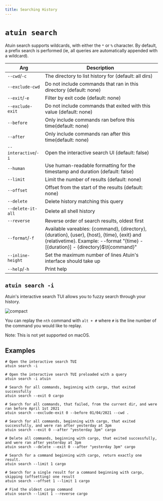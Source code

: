 ```yaml
---
title: Searching History
---
```


# `atuin search`


Atuin search supports wildcards, with either the `*` or `%` character. By
default, a prefix search is performed (ie, all queries are automatically
appended with a wildcard).

| Arg                  | Description                                                                   |
| -------------------- | ----------------------------------------------------------------------------- |
| `--cwd`/`-c`         | The directory to list history for (default: all dirs)                         |
| `--exclude-cwd`      | Do not include commands that ran in this directory (default: none)            |
| `--exit`/`-e`        | Filter by exit code (default: none)                                           |
| `--exclude-exit`     | Do not include commands that exited with this value (default: none)           |
| `--before`           | Only include commands ran before this time(default: none)                     |
| `--after`            | Only include commands ran after this time(default: none)                      |
| `--interactive`/`-i` | Open the interactive search UI (default: false)                               |
| `--human`            | Use human-readable formatting for the timestamp and duration (default: false) |
| `--limit`            | Limit the number of results (default: none)                                   |
| `--offset`           | Offset from the start of the results (default: none)                          |
| `--delete`           | Delete history matching this query                                            |
| `--delete-it-all`    | Delete all shell history                                                      |
| `--reverse`          | Reverse order of search results, oldest first                                 |
| `--format`/`-f`      | Available vareables: {command}, {directory}, {duration}, {user}, {host}, {time}, {exit} and {relativetime}. Example: --format "{time} - [{duration}] - {directory}$\t{command}" |
| `--inline-height`    | Set the maximum number of lines Atuin's interface should take up              |
| `--help`/`-h`        | Print help                                                                    |

## `atuin search -i`

Atuin's interactive search TUI allows you to fuzzy search through your history.

![compact](https://user-images.githubusercontent.com/1710904/161623659-4fec047f-ea4b-471c-9581-861d2eb701a9.png)

You can replay the `nth` command with `alt + #` where `#` is the line number of the command you would like to replay.

Note: This is not yet supported on macOS.

## Examples

```
# Open the interactive search TUI
atuin search -i

# Open the interactive search TUI preloaded with a query
atuin search -i atuin

# Search for all commands, beginning with cargo, that exited successfully
atuin search --exit 0 cargo

# Search for all commands, that failed, from the current dir, and were ran before April 1st 2021
atuin search --exclude-exit 0 --before 01/04/2021 --cwd .

# Search for all commands, beginning with cargo, that exited successfully, and were ran after yesterday at 3pm
atuin search --exit 0 --after "yesterday 3pm" cargo

# Delete all commands, beginning with cargo, that exited successfully, and were ran after yesterday at 3pm
atuin search --delete --exit 0 --after "yesterday 3pm" cargo

# Search for a command beginning with cargo, return exactly one result.
atuin search --limit 1 cargo

# Search for a single result for a command beginning with cargo, skipping (offsetting) one result
atuin search --offset 1 --limit 1 cargo

# Find the oldest cargo command
atuin search --limit 1 --reverse cargo
```
